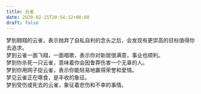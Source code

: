 ```yaml
---
title: 云雀
date: 2020-02-15T20:54:12+08:00
draft: false
---
```


梦到翱翔的云雀，表示抛弃了自私自利的念头之后，会发现有更崇高的目标值得你去追求。<br>
梦到云雀一面飞翔，一面唱歌，表示你对新居很满意，事业也顺利。<br>
梦到你杀死一只云雀，意味着你会因鲁莽伤害一个无辜的人。<br>
梦到你用网子捉云雀，表示你能轻易地赢得荣誉和爱情。<br>
梦见云雀正在啄食，是丰收的象征。<br>
梦到受伤或死去的云雀，象征着悲伤和不幸的事情。<br>
